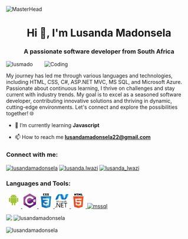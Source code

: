 ![MasterHead](https://firebasestorage.googleapis.com/v0/b/flexi-coding.appspot.com/o/dempgi7-520f8d5f-63d4-4453-8822-dbc149ae27f8.gif?alt=media&token=91c0c7b2-93c3-4029-b011-1a8703c5730d)
<h1 align="center">Hi 👋, I'm Lusanda Madonsela</h1>
<h3 align="center">A passionate software developer from South Africa</h3>
<img align="right" alt="Coding" width="400" src="https://cdn.dribbble.com/users/1162077/screenshots/3848914/programmer.gif">
<p align="left"> <img src="https://komarev.com/ghpvc/?username=lusmado&label=Profile%20views&color=0e75b6&style=flat" alt="lusmado" /> </p>

My journey has led me through various languages and technologies, including HTML, CSS, C#, ASP.NET MVC, MS SQL, and Microsoft Azure. Passionate about continuous learning, I thrive on challenges and stay current with industry trends. My goal is to excel as a seasoned software developer, contributing innovative solutions and thriving in dynamic, cutting-edge environments. Let's connect and explore the possibilities together! 🌐

- 🌱 I’m currently learning **Javascript**

- 📫 How to reach me **lusandamadonsela22@gmail.com**

<h3 align="left">Connect with me:</h3>
<p align="left">
<a href="https://linkedin.com/in/lusandamadonsela" target="blank"><img align="center" src="https://raw.githubusercontent.com/rahuldkjain/github-profile-readme-generator/master/src/images/icons/Social/linked-in-alt.svg" alt="lusandamadonsela" height="30" width="40" /></a>
<a href="https://fb.com/lusanda.lwazi" target="blank"><img align="center" src="https://raw.githubusercontent.com/rahuldkjain/github-profile-readme-generator/master/src/images/icons/Social/facebook.svg" alt="lusanda.lwazi" height="30" width="40" /></a>
<a href="https://instagram.com/lusanda_lwazi" target="blank"><img align="center" src="https://raw.githubusercontent.com/rahuldkjain/github-profile-readme-generator/master/src/images/icons/Social/instagram.svg" alt="lusanda_lwazi" height="30" width="40" /></a>
</p>

<h3 align="left">Languages and Tools:</h3>
<p align="left"> <a href="https://developer.android.com" target="_blank" rel="noreferrer"> <img src="https://raw.githubusercontent.com/devicons/devicon/master/icons/android/android-original-wordmark.svg" alt="android" width="40" height="40"/> </a> <a href="https://www.w3schools.com/cs/" target="_blank" rel="noreferrer"> <img src="https://raw.githubusercontent.com/devicons/devicon/master/icons/csharp/csharp-original.svg" alt="csharp" width="40" height="40"/> </a> <a href="https://www.w3schools.com/css/" target="_blank" rel="noreferrer"> <img src="https://raw.githubusercontent.com/devicons/devicon/master/icons/css3/css3-original-wordmark.svg" alt="css3" width="40" height="40"/> </a> <a href="https://dotnet.microsoft.com/" target="_blank" rel="noreferrer"> <img src="https://raw.githubusercontent.com/devicons/devicon/master/icons/dot-net/dot-net-original-wordmark.svg" alt="dotnet" width="40" height="40"/> </a> <a href="https://www.w3.org/html/" target="_blank" rel="noreferrer"> <img src="https://raw.githubusercontent.com/devicons/devicon/master/icons/html5/html5-original-wordmark.svg" alt="html5" width="40" height="40"/> </a> <a href="https://www.microsoft.com/en-us/sql-server" target="_blank" rel="noreferrer"> <img src="https://www.svgrepo.com/show/303229/microsoft-sql-server-logo.svg" alt="mssql" width="40" height="40"/> </a> </p>

<p><img align="left" src="https://github-readme-stats.vercel.app/api/top-langs/?username=lusandamadonsela&layout=compact" /></p>

<p>&nbsp;<img align="center" src="https://github-readme-stats.vercel.app/api?username=lusandamadonsela&show_icons=true&locale=en" alt="lusandamadonsela" /></p>

<p><img align="center" src="https://github-readme-streak-stats.herokuapp.com/?user=lusandamadonsela&" alt="lusandamadonsela" /></p>
